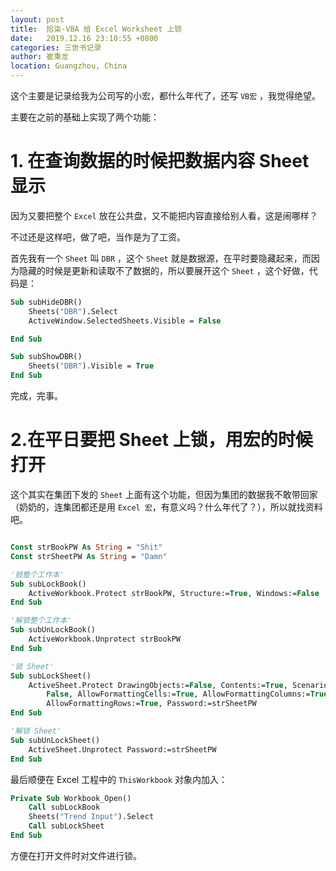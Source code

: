 ```yaml
---
layout: post
title:  拾柒-VBA 给 Excel Worksheet 上锁
date:   2019.12.16 23:10:55 +0800
categories: 三世书记录
author: 崔秉龙
location: Guangzhou, China
---
```




这个主要是记录给我为公司写的小宏，都什么年代了，还写 `VB宏` ，我觉得绝望。

主要在之前的基础上实现了两个功能：

# 1. 在查询数据的时候把数据内容 Sheet 显示

因为又要把整个 `Excel` 放在公共盘，又不能把内容直接给别人看，这是闹哪样？

不过还是这样吧，做了吧，当作是为了工资。

首先我有一个 `Sheet` 叫 `DBR` ，这个 `Sheet` 就是数据源，在平时要隐藏起来，而因为隐藏的时候是更新和读取不了数据的，所以要展开这个 `Sheet` ，这个好做，代码是：

```vb
Sub subHideDBR()
    Sheets("DBR").Select
    ActiveWindow.SelectedSheets.Visible = False

End Sub

Sub subShowDBR()
    Sheets("DBR").Visible = True
End Sub

```

完成，完事。

# 2.在平日要把 Sheet 上锁，用宏的时候打开

这个其实在集团下发的 `Sheet` 上面有这个功能，但因为集团的数据我不敢带回家（奶奶的，连集团都还是用 `Excel 宏`，有意义吗？什么年代了？），所以就找资料吧。

```vb

Const strBookPW As String = "Shit"
Const strSheetPW As String = "Damn"

'锁整个工作本'
Sub subLockBook()
    ActiveWorkbook.Protect strBookPW, Structure:=True, Windows:=False
End Sub

'解锁整个工作本'
Sub subUnLockBook()
    ActiveWorkbook.Unprotect strBookPW
End Sub

'锁 Sheet'
Sub subLockSheet()
    ActiveSheet.Protect DrawingObjects:=False, Contents:=True, Scenarios:= _
        False, AllowFormattingCells:=True, AllowFormattingColumns:=True, _
        AllowFormattingRows:=True, Password:=strSheetPW
End Sub

'解锁 Sheet'
Sub subUnLockSheet()
    ActiveSheet.Unprotect Password:=strSheetPW
End Sub
```

最后顺便在 Excel 工程中的 `ThisWorkbook` 对象内加入：

```vb
Private Sub Workbook_Open()
    Call subLockBook
    Sheets("Trend Input").Select
    Call subLockSheet
End Sub
```

方便在打开文件时对文件进行锁。